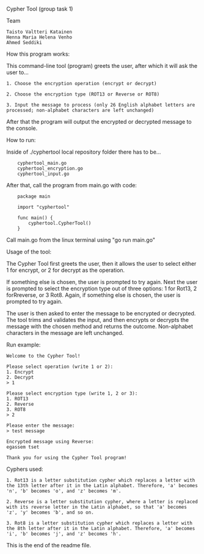 
Cypher Tool (group task 1)

Team

	Taisto Valtteri Katainen 
	Henna Maria Helena Venho 
	Ahmed Seddiki

How this program works:

This command-line tool (program) greets the user, after which it will ask the user to...

	1. Choose the encryption operation (encrypt or decrypt)

	2. Choose the encryption type (ROT13 or Reverse or ROT8)

	3. Input the message to process (only 26 English alphabet letters are processed; non-alphabet characters are left unchanged)
	
After that the program will output the encrypted or decrypted message to the console.

How to run:

Inside of ./cyphertool local repository folder there has to be...

		cyphertool_main.go
		cyphertool_encryption.go
		cyphertool_input.go

After that, call the program from main.go with code:

		package main

		import "cyphertool"

		func main() {
			cyphertool.CypherTool()
		}

Call main.go from the linux terminal using "go run main.go"

Usage of the tool:

The Cypher Tool first greets the user, then it allows the user to select either 1 for encrypt, or 2 for decrypt as the operation.

If something else is chosen, the user is prompted to try again. 
Next the user is prompted to select the encryption type out of three options: 1 for Rot13, 2 forRreverse, or 3 Rot8. Again, if something else is chosen, the user is prompted to try again.

The user is then asked to enter the message to be encrypted or decrypted. 
The tool trims and validates the input, and then encrypts or decrypts the message with the chosen method and returns the outcome. Non-alphabet characters in the message are left unchanged.

Run example:

	Welcome to the Cypher Tool!
	
	Please select operation (write 1 or 2): 
	1. Encrypt
	2. Decrypt
	> 1
	
	Please select encryption type (write 1, 2 or 3): 
	1. ROT13
	2. Reverse
	3. ROT8
	> 2
	
	Please enter the message:
	> test message
	
	Encrypted message using Reverse:
	egassem tset
	
	Thank you for using the Cypher Tool program!

Cyphers used:

	1. Rot13 is a letter substitution cypher which replaces a letter with the 13th letter after it in the Latin alphabet. Therefore, 'a' becomes 'n', 'b' becomes 'o', and 'z' becomes 'm'.

	2. Reverse is a letter substitution cypher, where a letter is replaced with its reverse letter in the Latin alphabet, so that 'a' becomes 'z', 'y' becomes 'b', and so on.

	3. Rot8 is a letter substitution cypher which replaces a letter with the 8th letter after it in the Latin alphabet. Therefore, 'a' becomes 'i', 'b' becomes 'j', and 'z' becomes 'h'. 

This is the end of the readme file.